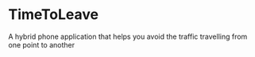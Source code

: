 # TimeToLeave
A hybrid phone application that helps you avoid the traffic travelling from one point to another
